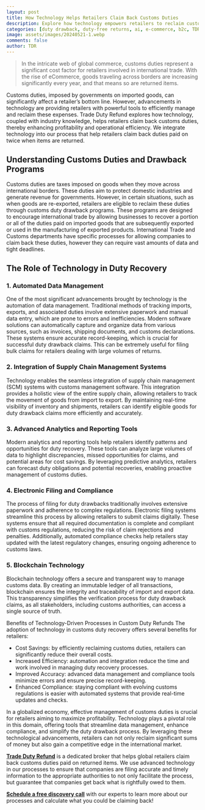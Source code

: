 ```yaml
---
layout: post
title: How Technology Helps Retailers Claim Back Customs Duties
description: Explore how technology empowers retailers to reclaim customs duties, enhance efficiency, and boost profitability in international trade with Trade Duty Refund solutions.
categories: [duty drawback, duty-free returns, ai, e-commerce, b2c, TDR]
image: assets/images/20240521-1.webp
comments: false
author: TDR
---
```


> In the intricate web of global commerce, customs duties represent a significant cost factor for retailers involved in international trade. With the rise of eCommerce, goods traveling across borders are increasing significantly every year, and that means so are returned items.

Customs duties, imposed by governments on imported goods, can significantly affect a retailer’s bottom line. However, advancements in technology are providing retailers with powerful tools to efficiently manage and reclaim these expenses. Trade Duty Refund explores how technology, coupled with industry knowledge, helps retailers claim back customs duties, thereby enhancing profitability and operational efficiency. We integrate technology into our process that help retailers claim back duties paid on twice when items are returned.

## Understanding Customs Duties and Drawback Programs

Customs duties are taxes imposed on goods when they move across international borders. These duties aim to protect domestic industries and generate revenue for governments. However, in certain situations, such as when goods are re-exported, retailers are eligible to reclaim these duties through customs duty drawback programs. These programs are designed to encourage international trade by allowing businesses to recover a portion or all of the duties paid on imported goods that are subsequently exported or used in the manufacturing of exported products. International Trade and Customs departments have specific processes for allowing companies to claim back these duties, however they can require vast amounts of data and tight deadlines.

## The Role of Technology in Duty Recovery

### 1. Automated Data Management ###
   One of the most significant advancements brought by technology is the automation of data management. Traditional methods of tracking imports, exports, and associated duties involve extensive paperwork and manual data entry, which are prone to errors and inefficiencies. Modern software solutions can automatically capture and organize data from various sources, such as invoices, shipping documents, and customs declarations. These systems ensure accurate record-keeping, which is crucial for successful duty drawback claims. This can be extremely useful for filing bulk claims for retailers dealing with large volumes of returns.

### 2. Integration of Supply Chain Management Systems ###
   Technology enables the seamless integration of supply chain management (SCM) systems with customs management software. This integration provides a holistic view of the entire supply chain, allowing retailers to track the movement of goods from import to export. By maintaining real-time visibility of inventory and shipments, retailers can identify eligible goods for duty drawback claims more efficiently and accurately.

### 3. Advanced Analytics and Reporting Tools ###
   Modern analytics and reporting tools help retailers identify patterns and opportunities for duty recovery. These tools can analyze large volumes of data to highlight discrepancies, missed opportunities for claims, and potential areas for cost savings. By leveraging predictive analytics, retailers can forecast duty obligations and potential recoveries, enabling proactive management of customs duties.

### 4. Electronic Filing and Compliance ###
   The process of filing for duty drawbacks traditionally involves extensive paperwork and adherence to complex regulations. Electronic filing systems streamline this process by allowing retailers to submit claims digitally. These systems ensure that all required documentation is complete and compliant with customs regulations, reducing the risk of claim rejections and penalties. Additionally, automated compliance checks help retailers stay updated with the latest regulatory changes, ensuring ongoing adherence to customs laws.

### 5. Blockchain Technology ###
   Blockchain technology offers a secure and transparent way to manage customs data. By creating an immutable ledger of all transactions, blockchain ensures the integrity and traceability of import and export data. This transparency simplifies the verification process for duty drawback claims, as all stakeholders, including customs authorities, can access a single source of truth.

Benefits of Technology-Driven Processes in Custom Duty Refunds
The adoption of technology in customs duty recovery offers several benefits for retailers:

- Cost Savings: by efficiently reclaiming customs duties, retailers can significantly reduce their overall costs.
- Increased Efficiency: automation and integration reduce the time and work involved in managing duty recovery processes.
- Improved Accuracy: advanced data management and compliance tools minimize errors and ensure precise record-keeping.
- Enhanced Compliance: staying compliant with evolving customs regulations is easier with automated systems that provide real-time updates and checks.

In a globalized economy, effective management of customs duties is crucial for retailers aiming to maximize profitability. Technology plays a pivotal role in this domain, offering tools that streamline data management, enhance compliance, and simplify the duty drawback process. By leveraging these technological advancements, retailers can not only reclaim significant sums of money but also gain a competitive edge in the international market.

[**Trade Duty Refund**](https://tradedutyrefund.com) is a dedicated broker that helps global retailers claim back customs duties paid on returned items. We use advanced technology in our processes to ensure that companies are filing accurate and timely information to the appropriate authorities to not only facilitate the process, but guarantee that companies get back what is rightfully owed to them.

[**Schedule a free discovery call**](https://zcal.co/i/ipvlgNrr) with our experts to learn more about our processes and calculate what you could be claiming back!